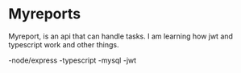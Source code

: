 # Myreports

Myreport, is an api that can handle tasks. I am learning how jwt and typescript work and other things.

-node/express 
-typescript 
-mysql 
-jwt
